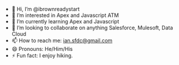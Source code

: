 - 👋 Hi, I’m @ibrownreadystart
- 👀 I’m interested in Apex and Javascript ATM
- 🌱 I’m currently learning Apex and Javascript
- 💞️ I’m looking to collaborate on anything Salesforce, Mulesoft, Data Cloud
- 📫 How to reach me: ian.sfdc@gmail.com
- 😄 Pronouns: He/Him/His
- ⚡ Fun fact: I enjoy hiking.

<!---
ibrownreadystart/ibrownreadystart is a ✨ special ✨ repository because its `README.md` (this file) appears on your GitHub profile.
You can click the Preview link to take a look at your changes.
--->
